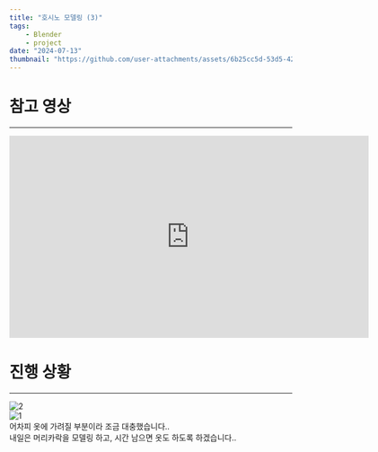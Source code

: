 ```yaml
---
title: "호시노 모델링 (3)"
tags:
    - Blender
    - project
date: "2024-07-13"
thumbnail: "https://github.com/user-attachments/assets/6b25cc5d-53d5-4217-8d6e-80305f839131"
---
```

# 참고 영상
---
<iframe width="640" height="360" src="https://www.youtube.com/embed/8kg_CpOkoDE" title="[Blender Tutorial] 서브컬처 캐릭터 바디 모델링 기초 튜토리얼/Anime Character Body Modeling /VR Chat/[블렌더 강의]" frameborder="0" allow="accelerometer; autoplay; clipboard-write; encrypted-media; gyroscope; picture-in-picture; web-share" referrerpolicy="strict-origin-when-cross-origin" allowfullscreen></iframe>  

# 진행 상황
---
![2](https://github.com/user-attachments/assets/6b25cc5d-53d5-4217-8d6e-80305f839131)  
![1](https://github.com/user-attachments/assets/779ccaa9-ed56-4d55-809d-c714613f39f4)  
어차피 옷에 가려질 부분이라 조금 대충했습니다..  
내일은 머리카락을 모델링 하고, 시간 남으면 옷도 하도록 하겠습니다..